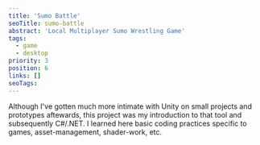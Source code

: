 ```yaml
---
title: 'Sumo Battle'
seoTitle: sumo-battle
abstract: 'Local Multiplayer Sumo Wrestling Game'
tags:
  - game
  - desktop
priority: 3
position: 6
links: []
seoTags:
---
```


Although I've gotten much more intimate with Unity on small projects and prototypes aftewards, this project was my introduction to that tool and subsequently C#/.NET. I learned here basic coding practices specific to games, asset-management, shader-work, etc.
